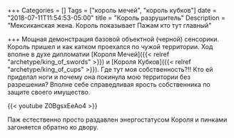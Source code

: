 +++
Categories = []
Tags = ["король мечей", "король кубков"]
date = "2018-07-11T11:54:53-05:00"
title = "Король разрушитель"
Description = "Мексиканская жена. Король показывает Пажам кто тут главный"

+++
Мощная демонстрация базовой объектной (черной) сенсорики. Король пришел и как катком проехался по чужой 
территории. Ход вполне в духе дипломатии [Короля Мечей]({{< relref "archetype/king_of_swords" >}}) и [Короля Кубков]({{< relref "archetype/king_of_cups" >}}). 
Где тут моя собственность?!! Кто ей приделал ноги и почему она покинула мою территории без разрешения? 
Вполне себе справедливая ярость собственника по защите своего имущество. 

{{< youtube Z0BgsxEeAo4 >}}

Паж естественно просто раздавлен энергостатусом Короля и пинками загоняется обратно ко двору. 
